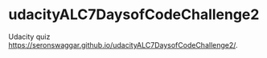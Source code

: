 # udacityALC7DaysofCodeChallenge2
Udacity quiz
https://seronswaggar.github.io/udacityALC7DaysofCodeChallenge2/. 
